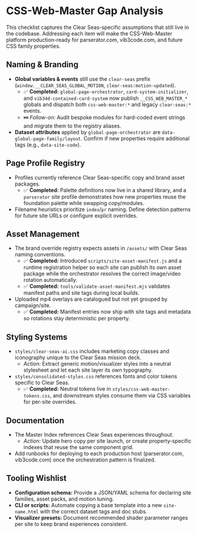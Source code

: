 # CSS-Web-Master Gap Analysis

This checklist captures the Clear Seas-specific assumptions that still live in the codebase. Addressing each item will make the
CSS-Web-Master platform production-ready for parserator.com, vib3code.com, and future CSS family properties.

## Naming & Branding

- **Global variables & events** still use the `clear-seas` prefix (`window.__CLEAR_SEAS_GLOBAL_MOTION`, `clear-seas:motion-updated`).
  - ✅ **Completed:** `global-page-orchestrator`, `card-system-initializer`, and `vib34d-contained-card-system` now publish
    `__CSS_WEB_MASTER_*` globals and dispatch both `css-web-master:*` and legacy `clear-seas:*` events.
  - ⏭️ *Follow-on:* Audit bespoke modules for hard-coded event strings and migrate them to the registry aliases.
- **Dataset attributes** applied by `global-page-orchestrator` are `data-global-page-family/layout`. Confirm if new properties
  require additional tags (e.g., `data-site-code`).

## Page Profile Registry

- Profiles currently reference Clear Seas-specific copy and brand asset packages.
  - ✅ **Completed:** Palette definitions now live in a shared library, and a `parserator` site profile demonstrates how new
    properties reuse the foundation palette while swapping copy/modules.
- Filename heuristics prioritize `index`/`pr` naming. Define detection patterns for future site URLs or configure explicit
  overrides.

## Asset Management

- The brand override registry expects assets in `/assets/` with Clear Seas naming conventions.
  - ✅ **Completed:** Introduced `scripts/site-asset-manifest.js` and a runtime registration helper so each site can publish its
    own asset package while the orchestrator resolves the correct image/video rotation automatically.
  - ✅ **Completed:** `tools/validate-asset-manifest.mjs` validates manifest paths and site tags during local builds.
- Uploaded mp4 overlays are catalogued but not yet grouped by campaign/site.
  - ✅ **Completed:** Manifest entries now ship with site tags and metadata so rotations stay deterministic per property.

## Styling Systems

- `styles/clear-seas-ai.css` includes marketing copy classes and iconography unique to the Clear Seas mission deck.
  - *Action:* Extract generic motion/visualizer styles into a neutral stylesheet and let each site layer its own typography.
- `styles/consolidated-styles.css` references fonts and color tokens specific to Clear Seas.
  - ✅ **Completed:** Neutral tokens live in `styles/css-web-master-tokens.css`, and downstream styles consume them via CSS
    variables for per-site overrides.

## Documentation

- The Master Index references Clear Seas experiences throughout.
  - *Action:* Update hero copy per site launch, or create property-specific indexes that reuse the same component grid.
- Add runbooks for deploying to each production host (parserator.com, vib3code.com) once the orchestration pattern is finalized.

## Tooling Wishlist

- **Configuration schema:** Provide a JSON/YAML schema for declaring site families, asset packs, and motion tuning.
- **CLI or scripts:** Automate copying a base template into a new `site-name.html` with the correct dataset tags and doc stubs.
- **Visualizer presets:** Document recommended shader parameter ranges per site to keep brand experiences consistent.
